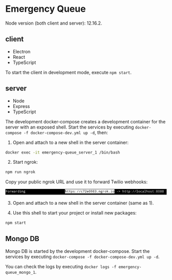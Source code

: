 #  Emergency Queue

Node version (both client and server): 12.16.2.

## client

- Electron
- React
- TypeScript

To start the client in development mode, execute `npm start`.

## server

- Node
- Express
- TypeScript

The development docker-compose creates a development container for the server with an exposed shell. Start the services by executing `docker-compose -f docker-compose-dev.yml up -d`, then:

1. Open and attach to a new shell in the server container:

```bash
docker exec -it emergency-queue_server_1 /bin/bash
```
2. Start ngrok:

```bash
npm run ngrok
```

Copy your public ngrok URL and use it to forward Twilio webhooks:

![ngrok](README-ngrok-dev.png)

3. Open and attach to a new shell in the server container (same as 1).

4. Use this shell to start your project or install new packages:

```bash
npm start
```

## Mongo DB

Mongo DB is started by the development docker-compose. Start the services by executing `docker-compose -f docker-compose-dev.yml up -d`.

You can check the logs by executing `docker logs -f emergency-queue_mongo_1`.

